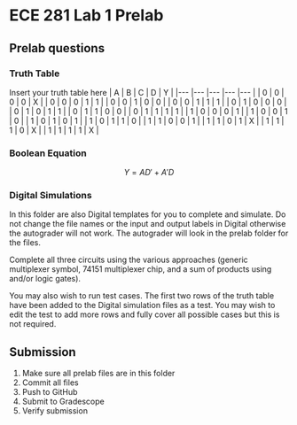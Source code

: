 # ECE 281 Lab 1 Prelab

## Prelab questions

### Truth Table
Insert your truth table here
| A 	| B 	| C 	| D 	| Y 	|
|---	|---	|---	|---	|---	|
| 0 	| 0 	| 0 	| 0 	| X 	|
| 0 	| 0 	| 0 	| 1 	| 1 	|
| 0 	| 0 	| 1 	| 0 	| 0 	|
| 0 	| 0 	| 1 	| 1 	| 1 	|
| 0 	| 1 	| 0 	| 0 	| 0 	|
| 0 	| 1 	| 0 	| 1 	| 1 	|
| 0 	| 1 	| 1 	| 0 	| 0 	|
| 0 	| 1 	| 1 	| 1 	| 1 	|
| 1 	| 0 	| 0 	| 0 	| 1 	|
| 1 	| 0 	| 0 	| 1 	| 0 	|
| 1 	| 0 	| 1 	| 0 	| 1 	|
| 1 	| 0 	| 1 	| 1 	| 0 	|
| 1 	| 1 	| 0 	| 0 	| 1 	|
| 1 	| 1 	| 0 	| 1 	| X 	|
| 1 	| 1 	| 1 	| 0 	| X 	|
| 1 	| 1 	| 1 	| 1 	| X 	|

### Boolean Equation

$$
Y = AD' + A'D
$$

### Digital Simulations

In this folder are also Digital templates for you to complete and simulate.  Do not change the file names or the input and output labels in Digital otherwise the autograder will not work.  The autograder will look in the prelab folder for the files.

Complete all three circuits using the various approaches (generic multiplexer symbol, 74151 multiplexer chip, and a sum of products using and/or logic gates).

You may also wish to run test cases.  The first two rows of the truth table have been added to the Digital simulation files as a test.  You may wish to edit the test to add more rows and fully cover all possible cases but this is not required.

## Submission

1. Make sure all prelab files are in this folder
2. Commit all files
3. Push to GitHub
4. Submit to Gradescope
5. Verify submission
